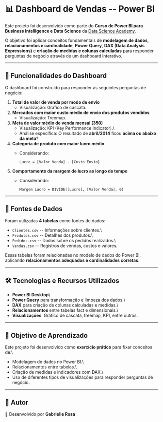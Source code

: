 # 📊 Dashboard de Vendas -- Power BI

Este projeto foi desenvolvido como parte do **Curso de Power BI para
Business Intelligence e Data Science** da [Data Science
Academy](https://www.datascienceacademy.com.br/).

O objetivo foi aplicar conceitos fundamentais de **modelagem de dados**,
**relacionamentos e cardinalidade**, **Power Query**, **DAX (Data
Analysis Expressions)** e **criação de medidas e colunas calculadas**
para responder perguntas de negócio através de um dashboard interativo.

------------------------------------------------------------------------

## 🚀 Funcionalidades do Dashboard

O dashboard foi construído para responder às seguintes perguntas de
negócio:

1.  **Total de valor de venda por modo de envio**
    -   Visualização: Gráfico de cascata.
2.  **Mercados com maior custo médio de envio dos produtos vendidos**
    -   Visualização: Treemap.
3.  **Meta de valor médio de venda mensal (350)**
    -   Visualização: KPI (Key Performance Indicator).\
    -   Análise específica: O resultado de **abril/2014** ficou **acima
        ou abaixo da meta**?
4.  **Categoria de produto com maior lucro médio**
    -   Considerando:

        ``` dax
        Lucro = [Valor Venda] - [Custo Envio]
        ```
5.  **Comportamento da margem de lucro ao longo do tempo**
    -   Considerando:

        ``` dax
        Margem Lucro = DIVIDE([Lucro], [Valor Venda], 0)
        ```

------------------------------------------------------------------------

## 📂 Fontes de Dados

Foram utilizadas **4 tabelas** como fontes de dados:

-   `Clientes.csv` -- Informações sobre clientes.\
-   `Produtos.csv` -- Detalhes dos produtos.\
-   `Pedidos.csv` -- Dados sobre os pedidos realizados.\
-   `Vendas.csv` -- Registros de vendas, custos e valores.

Essas tabelas foram relacionadas no modelo de dados do Power BI,
aplicando **relacionamentos adequados e cardinalidades corretas**.

------------------------------------------------------------------------

## 🛠️ Tecnologias e Recursos Utilizados

-   **Power BI Desktop**\
-   **Power Query** para transformação e limpeza dos dados.\
-   **DAX** para criação de colunas calculadas e medidas.\
-   **Relacionamentos** entre tabelas fact e dimensionais.\
-   **Visualizações**: Gráfico de cascata, treemap, KPI, entre outros.


------------------------------------------------------------------------

## 🎯 Objetivo de Aprendizado

Este projeto foi desenvolvido como **exercício prático** para fixar
conceitos de:\
- Modelagem de dados no Power BI.\
- Relacionamentos entre tabelas.\
- Criação de medidas e indicadores com DAX.\
- Uso de diferentes tipos de visualizações para responder perguntas de
negócio.

------------------------------------------------------------------------

## 📌 Autor

👤 Desenvolvido por **Gabrielle Rosa**
